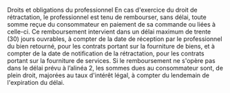 Droits et obligations du professionnel
En cas d'exercice du droit de rétractation, le professionnel est tenu de rembourser, sans délai, toute somme reçue du consommateur en paiement de sa commande ou liées à celle-ci.
Ce remboursement intervient dans un délai maximum de trente (30) jours ouvrables, à compter de la date de réception par le professionnel du bien retourné, pour les contrats portant sur la fourniture de biens, et à compter de la date de notification de la rétractation, pour les contrats portant sur la fourniture de services.
Si le remboursement ne s'opère pas dans le délai prévu à l’alinéa 2, les sommes dues au consommateur sont, de plein droit, majorées au taux d'intérêt légal, à compter du lendemain de l'expiration du délai.